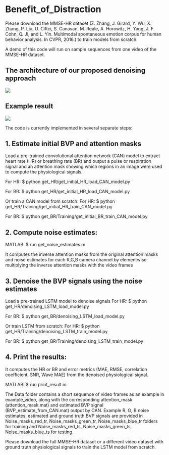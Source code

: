 # Benefit_of_Distraction

Please download the MMSE-HR dataset (Z. Zhang, J. Girard, Y. Wu, X. Zhang, P. Liu, U. Ciftci, S. Canavan, M. Reale, A. Horowitz, H. Yang, J. F. Cohn, Q. Ji, and L. Yin. Multimodal spontaneous emotion corpus for human behavior analysis. In CVPR, 2016.) to train models from scratch.

A demo of this code will run on sample sequences from one video of the MMSE-HR dataset.

## The architecture of our proposed denoising approach
<img src = “Data/denoising_architecture8.pdf”>

## Example result
<img src = “Overview_fig3.png”>

The code is currently implemented in several separate steps:

## 1. Estimate initial BVP and attention masks

Load a pre-trained convolutional attention network (CAN) model to extract heart rate (HR) or breathing rate (BR) and output a pulse or respiration signal and an attention mask showing which regions in an image were used to compute the physiological signals.

For HR:
$ python get_HR/get_initial_HR_load_CAN_model.py

For BR:
$ python get_HR/get_initial_HR_load_CAN_model.py

Or train a CAN model from scratch:
For HR:
$ python get_HR/Training/get_initial_HR_train_CAN_model.py

For BR:
$ python get_BR/Training/get_initial_BR_train_CAN_model.py

## 2. Compute noise estimates:

MATLAB: $ run get_noise_estimates.m

It computes the inverse attention masks from the original attention masks and noise estimates for each R,G,B camera channel by elementwise multiplying the inverse attention masks with the video frames


## 3. Denoise the BVP signals using the noise estimates

Load a pre-trained LSTM model to denoise signals
For HR:
$ python get_HR/denoising_LSTM_load_model.py

For BR:
$ python get_BR/denoising_LSTM_load_model.py

Or train LSTM from scratch:
For HR:
$ python get_HR/Training/denoising_LSTM_train_model.py

For BR:
$ python get_BR/Training/denoising_LSTM_train_model.py

## 4. Print the results:

It computes the HR or BR and error metrics (MAE, RMSE, correlation coefficient, SNR, Wave MAE) from the denoised physiological signal. 

MATLAB: $ run print_result.m

The Data folder contains a short sequence of video frames as an example in example_video, along with the corresponding attention_mask  (attention_mask.mat) and estimated BVP signal (BVP_estimate_from_CAN.mat) output by CAN. Example R, G, B noise estimates, estimated and ground truth BVP signals are provided in Noise_masks_red_tr, Noise_masks_green_tr, Noise_masks_blue_tr folders for training and Noise_masks_red_ts, Noise_masks_green_ts, Noise_masks_blue_ts for testing. 

Please download the full MMSE-HR dataset or a different video dataset with ground truth physiological signals to train the LSTM model from scratch. 

